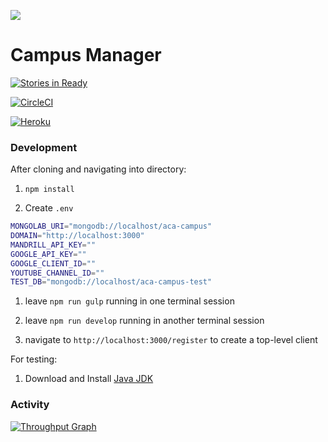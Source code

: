 ![](http://static1.squarespace.com/static/538f3fcde4b05c5fecc7a40e/t/538f48a4e4b00d94e8c253b3/1453396632576/?format=400w)

# Campus Manager
[![Stories in Ready](https://badge.waffle.io/AustinCodingAcademy/aca-campus.png?label=ready&title=Ready)](http://waffle.io/AustinCodingAcademy/aca-campus)

[![CircleCI](https://circleci.com/gh/AustinCodingAcademy/aca-campus/tree/master.svg?style=svg)](https://circleci.com/gh/AustinCodingAcademy/aca-campus/tree/master)

[![Heroku](https://heroku-badge.herokuapp.com/?app=aca-campus)](http://aca-campus.herokuapp.com)

### Development

After cloning and navigating into directory:

1. `npm install`

1. Create `.env`
  ```bash
  MONGOLAB_URI="mongodb://localhost/aca-campus"
  DOMAIN="http://localhost:3000"
  MANDRILL_API_KEY=""
  GOOGLE_API_KEY=""
  GOOGLE_CLIENT_ID=""
  YOUTUBE_CHANNEL_ID=""
  TEST_DB="mongodb://localhost/aca-campus-test"
  ```

1. leave `npm run gulp` running in one terminal session

1. leave `npm run develop` running in another terminal session

1. navigate to `http://localhost:3000/register` to create a top-level client

For testing:

1. Download and Install [Java JDK](http://www.oracle.com/technetwork/java/javase/downloads/jdk8-downloads-2133151.html)

### Activity
[![Throughput Graph](https://graphs.waffle.io/AustinCodingAcademy/aca-campus/throughput.svg)](https://waffle.io/AustinCodingAcademy/aca-campus/metrics/throughput)
